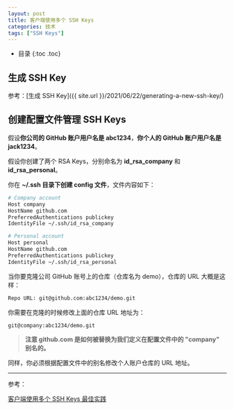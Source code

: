 ```yaml
---
layout: post
title: 客户端使用多个 SSH Keys
categories: 技术
tags: ["SSH Keys"]
---
```


* 目录
{:toc .toc}
## 生成 SSH Key

参考：[生成 SSH Key]({{ site.url }}/2021/06/22/generating-a-new-ssh-key/)



## 创建配置文件管理 SSH Keys

假设**你公司的 GitHub 账户用户名是 abc1234**，**你个人的 GitHub 账户用户名是 jack1234**。

假设你创建了两个 RSA Keys，分别命名为 **id_rsa_company** 和 **id_rsa_personal**。

你在 **~/.ssh  目录下创建 config 文件**，文件内容如下：

```bash
# Company account
Host company
HostName github.com
PreferredAuthentications publickey
IdentityFile ~/.ssh/id_rsa_company

# Personal account
Host personal
HostName github.com
PreferredAuthentications publickey
IdentityFile ~/.ssh/id_rsa_personal
```

当你要克隆公司 GitHub 账号上的仓库（仓库名为 demo），仓库的 URL 大概是这样：

```bash
Repo URL: git@github.com:abc1234/demo.git
```

你需要在克隆的时候修改上面的仓库 URL 地址为：

```bash
git@company:abc1234/demo.git
```

> **注意 github.com 是如何被替换为我们定义在配置文件中的 "company" 别名的。**

同样，你必须根据配置文件中的别名修改个人账户仓库的 URL 地址。

---

参考：

[客户端使用多个 SSH Keys 最佳实践](https://stackoverflow.com/a/38454037/4612522)


